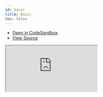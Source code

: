 ```yaml
---
id: basic
title: Basic
toc: false
---
```


- [Open in CodeSandbox](https://codesandbox.io/s/github/tannerlinsley/react-table/tree/v7/examples/basic)
- [View Source](https://github.com/tannerlinsley/react-table/tree/v7/examples/basic)

<iframe
  src="https://codesandbox.io/embed/github/tannerlinsley/react-table/tree/v7/examples/basic?autoresize=1&fontsize=14&theme=dark"
  title="tannerlinsley/react-table: basic"
  sandbox="allow-forms allow-modals allow-popups allow-presentation allow-same-origin allow-scripts"
  style={{
    width: '100%',
    height: '80vh',
    border: '0',
    borderRadius: 8,
    overflow: 'hidden',
    position: 'static',
    zIndex: 0,
  }}
></iframe>
